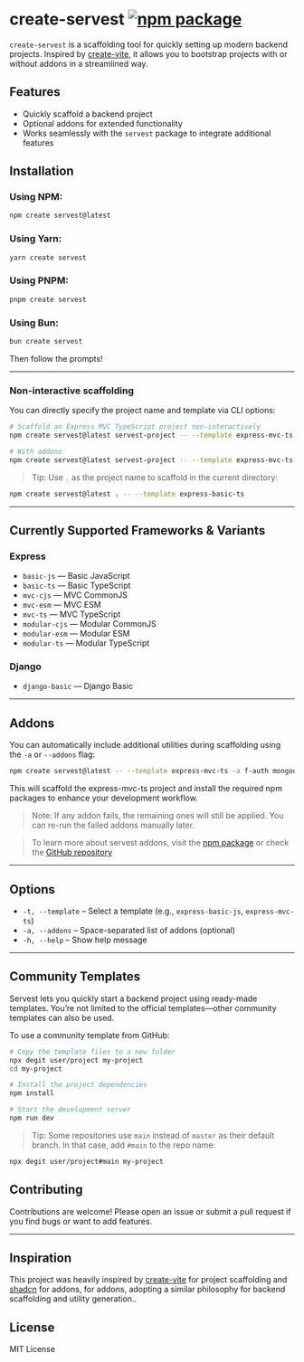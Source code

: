 # create-servest <a href="https://npmjs.com/package/create-servest"><img src="https://img.shields.io/npm/v/create-servest" alt="npm package"></a>

`create-servest` is a scaffolding tool for quickly setting up modern backend projects. Inspired by [create-vite](https://www.npmjs.com/package/create-vite), it allows you to bootstrap projects with or without addons in a streamlined way.

## Features

- Quickly scaffold a backend project
- Optional addons for extended functionality
- Works seamlessly with the `servest` package to integrate additional features

## Installation

### Using NPM:

```bash
npm create servest@latest
```

### Using Yarn:

```bash
yarn create servest
```

### Using PNPM:

```bash
pnpm create servest
```

### Using Bun:

```bash
bun create servest
```

Then follow the prompts!

---

### Non-interactive scaffolding

You can directly specify the project name and template via CLI options:

```bash
# Scaffold an Express MVC TypeScript project non-interactively
npm create servest@latest servest-project -- --template express-mvc-ts

# With addons
npm create servest@latest servest-project -- --template express-mvc-ts -a f-auth f-articles mongoose eslint-prettier
```

> Tip: Use `.` as the project name to scaffold in the current directory:

```bash
npm create servest@latest . -- --template express-basic-ts
```

---

## Currently Supported Frameworks & Variants

### Express

- `basic-js` — Basic JavaScript
- `basic-ts` — Basic TypeScript
- `mvc-cjs` — MVC CommonJS
- `mvc-esm` — MVC ESM
- `mvc-ts` — MVC TypeScript
- `modular-cjs` — Modular CommonJS
- `modular-esm` — Modular ESM
- `modular-ts` — Modular TypeScript

### Django

- `django-basic` — Django Basic

---

## Addons

You can automatically include additional utilities during scaffolding using the `-a` or `--addons` flag:

```bash
npm create servest@latest -- --template express-mvc-ts -a f-auth mongoose eslint-prettier lint-staged
```

This will scaffold the express-mvc-ts project and install the required npm packages to enhance your development workflow.

> Note: If any addon fails, the remaining ones will still be applied. You can re-run the failed addons manually later.

> To learn more about servest addons, visit the [npm package](https://www.npmjs.com/package/servest) or check the [GitHub repository](https://github.com/dev-rashedin/servest/blob/main/packages/servest-addons/README.md)

---

## Options

- `-t, --template` – Select a template (e.g., `express-basic-js`, `express-mvc-ts`)
- `-a, --addons` – Space-separated list of addons (optional)
- `-h, --help` – Show help message

---

## Community Templates

Servest lets you quickly start a backend project using ready-made templates. You’re not limited to the official templates—other community templates can also be used.

To use a community template from GitHub:

```bash
# Copy the template files to a new folder
npx degit user/project my-project
cd my-project

# Install the project dependencies
npm install

# Start the development server
npm run dev
```

> Tip: Some repositories use `main` instead of `master` as their default branch. In that case, add `#main` to the repo name:

```bash
npx degit user/project#main my-project
```

## Contributing

Contributions are welcome! Please open an issue or submit a pull request if you find bugs or want to add features.

---

## Inspiration

This project was heavily inspired by [create-vite](https://www.npmjs.com/package/create-vite) for project scaffolding and [shadcn](https://ui.shadcn.com) for addons, for addons, adopting a similar philosophy for backend scaffolding and utility generation..

## License

MIT License
